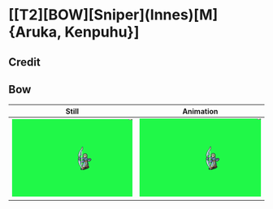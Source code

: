 # [\[T2\]\[BOW\]\[Sniper\]\(Innes\)\[M\]{Aruka, Kenpuhu}]

## Credit


	
## Bow

| Still | Animation |
| :---: | :-------: |
| ![Bow still](./Bow_000.png) | ![Bow animation](./Bow.gif) |

